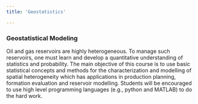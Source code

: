 ```yaml
---
title: 'Geostatistics'

---
```


### Geostatistical Modeling

Oil and gas reservoirs are highly heterogeneous. To manage such reservoirs, one must learn and develop a quantitative understanding of statistics and probability. The main objective of this course is to use basic statistical concepts and methods for the characterization and modelling of spatial heterogeneity which has applications in production planning, formation evaluation and reservoir modelling. Students will be encouraged to use high level programming languages (e.g., python and MATLAB) to do the hard work.